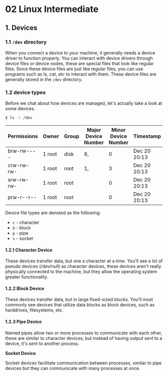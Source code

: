 # 02 Linux Intermediate

## 1. Devices
### 1.1 `/dev` directory
When you connect a device to your machine, it generally needs a device driver to function properly. You can interact with device drivers through device files or device nodes, these are special files that look like regular files. Since these device files are just like regular files, you can use programs such as ls, cat, etc to interact with them. These device files are generally stored in the `/dev` directory.

### 1.2 device types
Before we chat about how devices are managed, let's actually take a look at some devices.
```sh
$ ls -l /dev
```  

Permissions | Owner | Group | Major Device Number | Minor Device Number | Timestamp | Device Name
-- | -- | -- | -- | -- | -- | --
brw-rw---- | 1 root | disk | 8, | 0 | Dec 20 20:13 | sda  
crw-rw-rw- | 1 root | root | 1, | 3 | Dec 20 20:13 | null  
srw-rw-rw- | 1 root | root | | 0 | Dec 20 20:13 | log  
prw-r--r-- | 1 root | root | | 0 | Dec 20 20:13 | fdata

Device file types are denoted as the following:

-   `c` - character
-   `b` - block
-   `p` - pipe
-   `s` - socket

#### 1.2.1 Character Device
These devices transfer data, but one a character at a time. You'll see a lot of pseudo devices (/dev/null) as character devices, these devices aren't really physically connected to the machine, but they allow the operating system greater functionality.

#### 1.2.2 Block Device
These devices transfer data, but in large fixed-sized blocks. You'll most commonly see devices that utilize data blocks as block devices, such as harddrives, filesystems, etc.

#### 1.2.3 Pipe Device
Named pipes allow two or more processes to communicate with each other, these are similar to character devices, but instead of having output sent to a device, it's sent to another process.

**Socket Device**

Socket devices facilitate communication between processes, similar to pipe devices but they can communicate with many processes at once.
<!--stackedit_data:
eyJoaXN0b3J5IjpbMTIwMzk0NTA1MSwtMTU0Mzk2NDkzMl19
-->